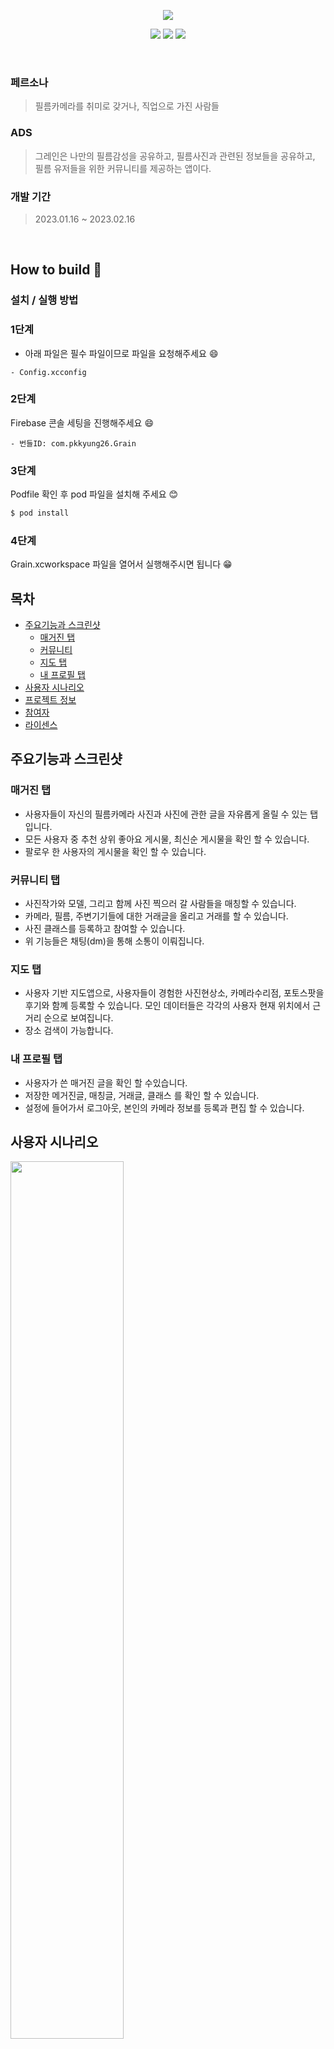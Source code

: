
<p align="center">
<img src="https://user-images.githubusercontent.com/73868968/220879677-ae0611d5-8e1d-4be5-a4e5-f38ee027e65c.png" >
</p>

<p align="center">
  <img src="https://img.shields.io/badge/Swift-F05138?style=for-the-badge&logo=Swift&logoColor=white"/>
  <img src="https://img.shields.io/badge/SwiftUI-021B97?style=for-the-badge&logo=swift&logoColor=white"/>
  <img src="https://img.shields.io/badge/Firebase-FFCA28?style=for-the-badge&logo=Firebase&logoColor=white"/>
</p>


<br>

### 페르소나
> 필름카메라를 취미로 갖거나, 직업으로 가진 사람들

### ADS
> 그레인은 나만의 필름감성을 공유하고, 필름사진과 관련된 정보들을 공유하고, 필름 유저들을 위한 커뮤니티를 제공하는 앱이다.

### 개발 기간 
> 2023.01.16 ~ 2023.02.16

<br>

## How to build 🧐
### 설치 / 실행 방법

### 1단계
* 아래 파일은 필수 파일이므로 파일을 요청해주세요 😄
```
- Config.xcconfig       
```
### 2단계
Firebase 콘솔 세팅을 진행해주세요 😄
```
- 번들ID: com.pkkyung26.Grain
```
### 3단계
Podfile 확인 후 pod 파일을 설치해 주세요 😊
```sh
$ pod install
```
### 4단계
Grain.xcworkspace 파일을 열어서 실행해주시면 됩니다 😁


## 목차
- [주요기능과 스크린샷](#주요기능과-스크린샷)
    - [매거진 탭](#매거진-탭)
    - [커뮤니티](#커뮤니티-탭)
    - [지도 탭](#지도-탭)
    - [내 프로필 탭](#내-프로필-탭)
- [사용자 시나리오](#사용자-시나리오)
- [프로젝트 정보](#프로젝트-정보) 
- [참여자](#참여자)
- [라이센스](#라이센스) 

## 주요기능과 스크린샷
### 매거진 탭

- 사용자들이 자신의 필름카메라 사진과 사진에 관한 글을 자유롭게 올릴 수 있는 탭입니다.
- 모든 사용자 중 추천 상위 좋아요 게시물, 최신순 게시물을 확인 할 수 있습니다.
- 팔로우 한 사용자의 게시물을 확인 할 수 있습니다. 

### 커뮤니티 탭

- 사진작가와 모델, 그리고 함께 사진 찍으러 갈 사람들을 매칭할 수 있습니다.
- 카메라, 필름, 주변기기들에 대한 거래글을 올리고 거래를 할 수 있습니다.
- 사진 클래스를 등록하고 참여할 수 있습니다.
- 위 기능들은 채팅(dm)을 통해 소통이 이뤄집니다.

### 지도 탭

- 사용자 기반 지도앱으로, 사용자들이 경험한 사진현상소, 카메라수리점, 포토스팟을 후기와 함꼐 등록할 수 있습니다.  모인 데이터들은 각각의 사용자 현재 위치에서 근거리 순으로 보여집니다.
- 장소 검색이 가능합니다.

### 내 프로필 탭

- 사용자가 쓴 매거진 글을 확인 할 수있습니다.
- 저장한 메거진글, 매칭글, 거래글, 클래스 를 확인 할 수 있습니다.
- 설정에 들어가서 로그아웃, 본인의 카메라 정보를 등록과 편집 할 수 있습니다.
## 사용자 시나리오
<img src="https://user-images.githubusercontent.com/114155215/213328229-b23f15d1-f79a-4e4d-b786-d3e1853a7d32.png" width="60%">

## 참여자
<div align="center">
<table style="font-weight : bold">
<tr>
<td align="center">
<a href="https://github.com/kyungeee">                 
<img alt="박희경" src="https://avatars.githubusercontent.com/kyungeee" width="80" />            
</a>
</td>
<td align="center">
<a href="https://github.com/sohee120">                 
<img alt="윤소희" src="https://avatars.githubusercontent.com/sohee120" width="80" />            
</a>
</td>
<td align="center">
<a href="https://github.com/suman0204">                 
<img alt="홍수만" src="https://avatars.githubusercontent.com/u/18048754?v=4" width="80" />            
</a>
</td>
<td align="center">
<a href="https://github.com/xngsoo96">                 
<img alt="한승수" src="https://avatars.githubusercontent.com/u/113982605?v=4" width="80" />            
</a>
</td>
<td align="center">
<a href="https://github.com/cho407">                 
<img alt="조형구" src="https://avatars.githubusercontent.com/cho407" width="80" />            
</a>
</td>
<td align="center">
<a href="https://github.com/jeonghoonji">                 
<img alt="지정훈" src="https://avatars.githubusercontent.com/u/73868968?v=4" width="80" /
</tr>
<tr>
<td align="center">박희경</td>
<td align="center">윤소희</td>
<td align="center">홍수만</td>
<td align="center">한승수</td>
<td align="center">조형구</td>
<td align="center">지정훈</td>
</tr>
</table>
</div>

## 라이센스
GRAIN is released under the MIT license. See [LICENSE](https://github.com/APPSCHOOL1-REPO/finalproject-grain/tree/main/LICENSE) for details.
